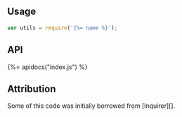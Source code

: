 ## Usage

```js
var utils = require('{%= name %}');
```

## API
{%= apidocs("index.js") %}

## Attribution

Some of this code was initially borrowed from [Inquirer][].
